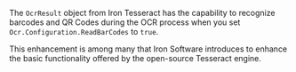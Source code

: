 The `OcrResult` object from Iron Tesseract has the capability to recognize barcodes and QR Codes during the OCR process when you set `Ocr.Configuration.ReadBarCodes` to `true`.

This enhancement is among many that Iron Software introduces to enhance the basic functionality offered by the open-source Tesseract engine.